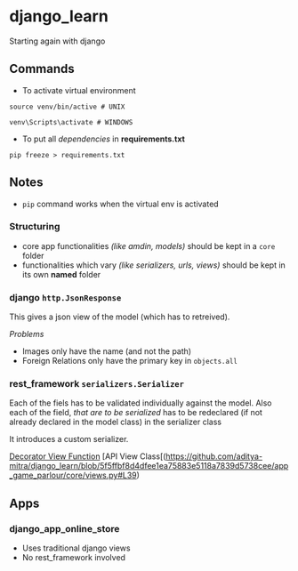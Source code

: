 # django_learn
Starting again with django


## Commands

- To activate virtual environment
```
source venv/bin/active # UNIX

venv\Scripts\activate # WINDOWS
```

- To put all *dependencies* in **requirements.txt**
```
pip freeze > requirements.txt
```

## Notes

- `pip` command works when the virtual env is activated

### Structuring

- core app functionalities *(like amdin, models)* should be kept in a `core` folder
- functionalities which vary *(like serializers, urls, views)* should be kept in its own **named** folder

### django `http.JsonResponse`

This gives a json view of the model (which has to retreived).

*Problems*
- Images only have the name (and not the path)
- Foreign Relations only have the primary key in `objects.all`

### rest_framework `serializers.Serializer`

Each of the fiels has to be validated individually against the model.
Also each of the field, *that are to be serialized* has to be redeclared (if not already declared in the model class) in the serializer class

It introduces a custom serializer.

[Decorator View Function](https://github.com/aditya-mitra/django_learn/blob/main/app_game_parlour/core/views.py#L10)
[API View Class[(https://github.com/aditya-mitra/django_learn/blob/5f5ffbf8d4dfee1ea75883e5118a7839d5738cee/app_game_parlour/core/views.py#L39)

## Apps
### django_app_online_store

 - Uses traditional django views
 - No rest_framework involved
